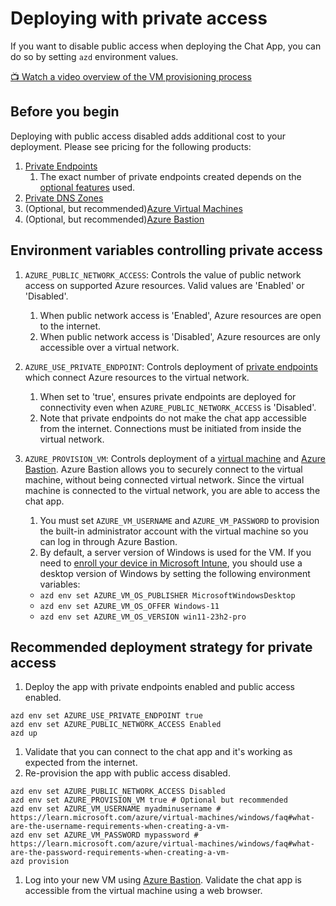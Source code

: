 
# Deploying with private access

If you want to disable public access when deploying the Chat App, you can do so by setting `azd` environment values.

[📺 Watch a video overview of the VM provisioning process](https://www.youtube.com/watch?v=RbITd0a5who)

## Before you begin

Deploying with public access disabled adds additional cost to your deployment. Please see pricing for the following products:

1. [Private Endpoints](https://azure.microsoft.com/pricing/details/private-link/)
    1. The exact number of private endpoints created depends on the [optional features](./deploy_features.md) used.
1. [Private DNS Zones](https://azure.microsoft.com/pricing/details/dns/)
1. (Optional, but recommended)[Azure Virtual Machines](https://azure.microsoft.com/pricing/details/virtual-machines/windows/)
1. (Optional, but recommended)[Azure Bastion](https://azure.microsoft.com/pricing/details/azure-bastion/)

## Environment variables controlling private access

1. `AZURE_PUBLIC_NETWORK_ACCESS`: Controls the value of public network access on supported Azure resources. Valid values are 'Enabled' or 'Disabled'.
    1. When public network access is 'Enabled', Azure resources are open to the internet.
    1. When public network access is 'Disabled', Azure resources are only accessible over a virtual network.
1. `AZURE_USE_PRIVATE_ENDPOINT`: Controls deployment of [private endpoints](https://learn.microsoft.com/azure/private-link/private-endpoint-overview) which connect Azure resources to the virtual network.
    1. When set to 'true', ensures private endpoints are deployed for connectivity even when `AZURE_PUBLIC_NETWORK_ACCESS` is 'Disabled'.
    1. Note that private endpoints do not make the chat app accessible from the internet. Connections must be initiated from inside the virtual network.
1. `AZURE_PROVISION_VM`: Controls deployment of a [virtual machine](https://learn.microsoft.com/azure/virtual-machines/overview) and [Azure Bastion](https://learn.microsoft.com/azure/bastion/bastion-overview). Azure Bastion allows you to securely connect to the virtual machine, without being connected virtual network. Since the virtual machine is connected to the virtual network, you are able to access the chat app.
    1. You must set `AZURE_VM_USERNAME` and `AZURE_VM_PASSWORD` to provision the built-in administrator account with the virtual machine so you can log in through Azure Bastion.
    1. By default, a server version of Windows is used for the VM. If you need to [enroll your device in Microsoft Intune](https://learn.microsoft.com/mem/intune/user-help/enroll-windows-10-device), you should use a desktop version of Windows by setting the following environment variables:

      * `azd env set AZURE_VM_OS_PUBLISHER MicrosoftWindowsDesktop`
      * `azd env set AZURE_VM_OS_OFFER Windows-11`
      * `azd env set AZURE_VM_OS_VERSION win11-23h2-pro`

## Recommended deployment strategy for private access

1. Deploy the app with private endpoints enabled and public access enabled.

  ```shell
  azd env set AZURE_USE_PRIVATE_ENDPOINT true
  azd env set AZURE_PUBLIC_NETWORK_ACCESS Enabled
  azd up
  ```

1. Validate that you can connect to the chat app and it's working as expected from the internet.
1. Re-provision the app with public access disabled.

  ```shell
  azd env set AZURE_PUBLIC_NETWORK_ACCESS Disabled
  azd env set AZURE_PROVISION_VM true # Optional but recommended
  azd env set AZURE_VM_USERNAME myadminusername # https://learn.microsoft.com/azure/virtual-machines/windows/faq#what-are-the-username-requirements-when-creating-a-vm-
  azd env set AZURE_VM_PASSWORD mypassword # https://learn.microsoft.com/azure/virtual-machines/windows/faq#what-are-the-password-requirements-when-creating-a-vm-
  azd provision
  ```

1. Log into your new VM using [Azure Bastion](https://learn.microsoft.com/azure/bastion/tutorial-create-host-portal#connect). Validate the chat app is accessible from the virtual machine using a web browser.
